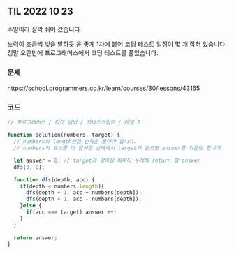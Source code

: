## TIL 2022 10 23

주말이라 살짝 쉬어 갔습니다.

노력이 조금씩 빛을 발하듯 운 좋게 1차에 붙어 코딩 테스트 일정이 몇 개 잡혀 있습니다. 정말 오랜만에 프로그래머스에서 코딩 테스트를 풀었습니다.

### 문제

https://school.programmers.co.kr/learn/courses/30/lessons/43165

### 코드

```js
// 프로그래머스 / 타겟 넘버 / 자바스크립트 / 레벨 2

function solution(numbers, target) {
  // numbers의 length만큼 반복문 돌아야 합니다.
  // numbers의 요소를 다 탐색한 상태에서 target과 같으면 answer를 카운팅 합니다.

  let answer = 0; // target과 같아질 때마다 누적해 return 할 answer
  dfs(0, 0);

  function dfs(depth, acc) {
    if(depth < numbers.length){
      dfs(depth + 1, acc + numbers[depth]);
      dfs(depth + 1, acc - numbers[depth]);
    }else {
      if(acc === target) answer ++;
    }
  }

  return answer;
}
```
